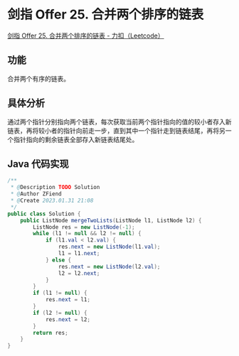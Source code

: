 # 剑指 Offer 25. 合并两个排序的链表

[剑指 Offer 25. 合并两个排序的链表 - 力扣（Leetcode）](https://leetcode.cn/problems/he-bing-liang-ge-pai-xu-de-lian-biao-lcof/solutions/)

## 功能

合并两个有序的链表。

## 具体分析

通过两个指针分别指向两个链表，每次获取当前两个指针指向的值的较小者存入新链表，再将较小者的指针向前走一步，直到其中一个指针走到链表结尾，再将另一个指针指向的剩余链表全部存入新链表结尾处。

## Java 代码实现

```java
/**
 * @Description TODO Solution
 * @Author ZFiend
 * @Create 2023.01.31 21:08
 */
public class Solution {
    public ListNode mergeTwoLists(ListNode l1, ListNode l2) {
        ListNode res = new ListNode(-1);
        while (l1 != null && l2 != null) {
            if (l1.val < l2.val) {
                res.next = new ListNode(l1.val);
                l1 = l1.next;
            } else {
                res.next = new ListNode(l2.val);
                l2 = l2.next;
            }
        }
        if (l1 != null) {
            res.next = l1;
        }
        if (l2 != null) {
            res.next = l2;
        }
        return res;
    }
}
```
